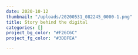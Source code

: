 ```yaml
---
date: 2020-10-12
thumbnail: "/uploads/20200531_082245_0000-1.png"
title: Story behind the digital
categories: []
project_bg_color: "#F26C6C"
project_fg_color: "#3DBFEA"

---
```


